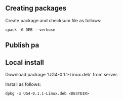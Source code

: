 
## Creating packages
Create package and checksum file as follows:
```
cpack -G DEB --verbose
```


## Publish pa


## Local install

Download package 'UG4-0.1.1-Linux.deb' from server. 

Install as follows:

```
dpkg -x UG4-0.1.1-Linux.deb <DESTDIR>
```
